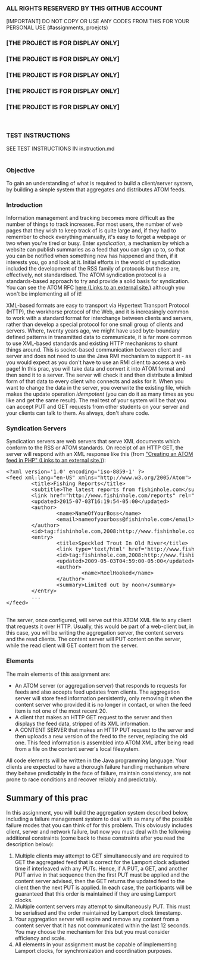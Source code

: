 ### ALL RIGHTS RESERVERD BY THIS GITHUB ACCOUNT

[IMPORTANT] DO NOT COPY OR USE ANY CODES FROM THIS FOR YOUR PERSONAL USE (#assignments, proejcts)
<br>
### [THE PROJECT IS FOR DISPLAY ONLY] 
### [THE PROJECT IS FOR DISPLAY ONLY] 
### [THE PROJECT IS FOR DISPLAY ONLY] 
### [THE PROJECT IS FOR DISPLAY ONLY] 
### [THE PROJECT IS FOR DISPLAY ONLY] 
<br>

### TEST INSTRUCTIONS
SEE TEST INSTRUCTIONS IN instruction.md<br><br>

### Objective

To gain an understanding of what is required to build a client/server system, by building a simple system that aggregates and distributes ATOM feeds.

### Introduction

Information management and tracking becomes more difficult as the number of things to track increases. For most users, the number of web pages that they wish to keep track of is quite large and, if they had to remember to check everything manually, it's easy to forget a webpage or two when you're tired or busy. Enter *syndication*, a mechanism by which a website can publish summaries as a feed that you can sign up to, so that you can be notified when something new has happened and then, if it interests you, go and look at it. Initial efforts in the world of syndication included the development of the RSS family of protocols but these are, effectively, not standardised. The ATOM syndication protocol is a standards-based approach to try and provide a solid basis for syndication. You can see the ATOM RFC [here (Links to an external site.)](http://tools.ietf.org/html/rfc4287) although you won't be implementing all of it!

XML-based formats are easy to transport via Hypertext Transport Protocol (HTTP), the workhorse protocol of the Web, and it is increasingly common to work with a standard format for interchange between clients and servers, rather than develop a special protocol for one small group of clients and servers. Where, twenty years ago, we might have used byte-boundary defined patterns in transmitted data to communicate, it is far more common to use XML-based standards and existing HTTP mechanisms to shunt things around. This is socket-based communication between client and server and does not need to use the Java RMI mechanism to support it - as you would expect as you don't have to use an RMI client to access a web page! In this prac, you will take data and convert it into ATOM format and then send it to a server. The server will check it and then distribute a limited form of that data to every client who connects and asks for it. When you want to change the data in the server, you overwrite the existing file, which makes the update operation *idempotent* (you can do it as many times as you like and get the same result). The real test of your system will be that you can accept PUT and GET requests from other students on your server and your clients can talk to them. As always, don't share code.

### Syndication Servers

Syndication servers are web servers that serve XML documents which conform to the RSS or ATOM standards. On receipt of an HTTP GET, the server will respond with an XML response like this (from ["Creating an ATOM feed in PHP" (Links to an external site.)](http://www.ibm.com/developerworks/library/x-phpatomfeed/)):

<pre>&lt;?xml version=&#39;1.0&#39; encoding=&#39;iso-8859-1&#39; ?&gt;
&lt;feed xml:lang=&#34;en-US&#34; xmlns=&#34;http://www.w3.org/2005/Atom&#34;&gt;
        &lt;title&gt;Fishing Reports&lt;/title&gt;
        &lt;subtitle&gt;The latest reports from fishinhole.com&lt;/subtitle&gt;
        &lt;link href=&#34;http://www.fishinhole.com/reports&#34; rel=&#34;self&#34;/&gt;
        &lt;updated&gt;2015-07-03T16:19:54-05:00&lt;/updated&gt;
        &lt;author&gt;
                &lt;name&gt;NameOfYourBoss&lt;/name&gt;
                &lt;email&gt;nameofyourboss@fishinhole.com&lt;/email&gt;
        &lt;/author&gt;
        &lt;id&gt;tag:fishinhole.com,2008:http://www.fishinhole.com/reports&lt;/id&gt;
        &lt;entry&gt;
                &lt;title&gt;Speckled Trout In Old River&lt;/title&gt;
                &lt;link type=&#39;text/html&#39; href=&#39;http://www.fishinhole.com/reports/report.php?id=4&#39;/&gt;
                &lt;id&gt;tag:fishinhole.com,2008:http://www.fishinhole.com/reports/report.php?id=4&lt;/id&gt;
                &lt;updated&gt;2009-05-03T04:59:00-05:00&lt;/updated&gt;
                &lt;author&gt;
                        &lt;name&gt;ReelHooked&lt;/name&gt;
                &lt;/author&gt;
                &lt;summary&gt;Limited out by noon&lt;/summary&gt;
        &lt;/entry&gt;
        ...
&lt;/feed&gt;

</pre>

The server, once configured, will serve out this ATOM XML file to any client that requests it over HTTP. Usually, this would be part of a web-client but, in this case, you will be writing the aggregation server, the content servers and the read clients. The content server will PUT content on the server, while the read client will GET content from the server.

### Elements

The main elements of this assignment are:

* An ATOM server (or aggregation server) that responds to requests for feeds and also accepts feed updates from clients. The aggregation server will store feed information persistently, only removing it when the content server who provided it is no longer in contact, or when the feed item is not one of the most recent 20.
* A client that makes an HTTP GET request to the server and then displays the feed data, stripped of its XML information.
* A CONTENT SERVER that makes an HTTP PUT request to the server and then uploads a new version of the feed to the server, replacing the old one. This feed information is assembled into ATOM XML after being read from a file on the content server's local filesystem.

All code elements will be written in the Java programming language. Your clients are expected to have a thorough failure handling mechanism where they behave predictably in the face of failure, maintain consistency, are not prone to race conditions and recover reliably and predictably.

## Summary of this prac

In this assignment, you will build the aggregation system described below, including a failure management system to deal with as many of the possible failure modes that you can think of for this problem. This obviously includes client, server and network failure, but now you must deal with the following additional constraints (come back to these constraints after you read the description below):

1. Multiple clients may attempt to GET simultaneously and are required to GET the aggregated feed that is correct for the Lamport clock adjusted time if interleaved with any PUTs. Hence, if A PUT, a GET, and another PUT arrive in that sequence then the first PUT must be applied and the content server advised, then the GET returns the updated feed to the client then the next PUT is applied. In each case, the participants will be guaranteed that this order is maintained if they are using Lamport clocks.
2. Multiple content servers may attempt to simultaneously PUT. This must be serialised and the order maintained by Lamport clock timestamp.
3. Your aggregation server will expire and remove any content from a content server that it has not communicated within the last 12 seconds. You may choose the mechanism for this but you must consider efficiency and scale.
4. All elements in your assignment must be capable of implementing Lamport clocks, for synchronization and coordination purposes.
